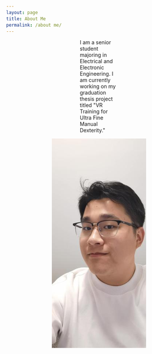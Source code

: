 ```yaml
---
layout: page
title: About Me
permalink: /about me/
---
```


<div style="margin: 0 200px;">
  I am a senior student majoring in Electrical and Electronic Engineering. I am currently working on my graduation thesis project titled "VR Training for Ultra Fine Manual Dexterity."
</div>

<p align="center">
  <img src="/assets/images/Runfeng_portrait.jpg" alt="Image of Runfeng Shi">
</p>
